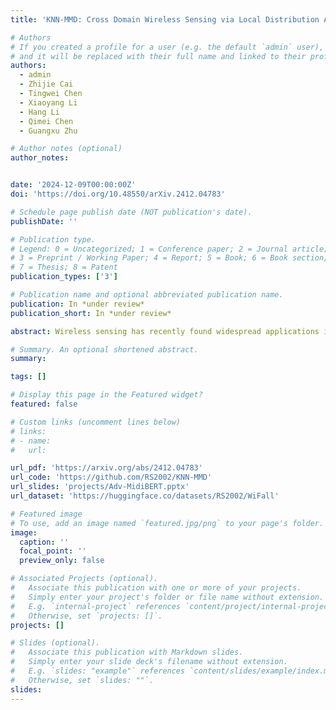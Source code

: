 ```yaml
---
title: 'KNN-MMD: Cross Domain Wireless Sensing via Local Distribution Alignment'

# Authors
# If you created a profile for a user (e.g. the default `admin` user), write the username (folder name) here
# and it will be replaced with their full name and linked to their profile.
authors:
  - admin
  - Zhijie Cai
  - Tingwei Chen
  - Xiaoyang Li
  - Hang Li
  - Qimei Chen
  - Guangxu Zhu

# Author notes (optional)
author_notes:


date: '2024-12-09T00:00:00Z'
doi: 'https://doi.org/10.48550/arXiv.2412.04783'

# Schedule page publish date (NOT publication's date).
publishDate: ''

# Publication type.
# Legend: 0 = Uncategorized; 1 = Conference paper; 2 = Journal article;
# 3 = Preprint / Working Paper; 4 = Report; 5 = Book; 6 = Book section;
# 7 = Thesis; 8 = Patent
publication_types: ['3']

# Publication name and optional abbreviated publication name.
publication: In *under review*
publication_short: In *under review*

abstract: Wireless sensing has recently found widespread applications in diverse environments, including homes, offices, and public spaces. By analyzing patterns in channel state information (CSI), it is possible to infer human actions for tasks such as person identification, gesture recognition, and fall detection. However, CSI is highly sensitive to environmental changes, where even minor alterations can significantly distort the CSI patterns. This sensitivity often leads to performance degradation or outright failure when applying wireless sensing models trained in one environment to another. To address this challenge, Domain Alignment (DAL) has been widely adopted for cross-domain classification tasks, as it focuses on aligning the global distributions of the source and target domains in feature space. Despite its popularity, DAL often neglects inter-category relationships, which can lead to misalignment between categories across domains, even when global alignment is achieved. To overcome these limitations, we propose K-Nearest Neighbors Maximum Mean Discrepancy (KNN-MMD), a novel few-shot method for cross-domain wireless sensing. Our approach begins by constructing a ``help set" using K-Nearest Neighbors (KNN) from the target domain, enabling local alignment between the source and target domains within each category using Maximum Mean Discrepancy (MMD). Additionally, we address a key instability issue commonly observed in cross-domain methods, where model performance fluctuates sharply between epochs. Further, most existing methods struggle to determine an optimal stopping point during training due to the absence of labeled data from the target domain. Our method resolves this by excluding the support set from the target domain during training and employing it as a validation set to determine the stopping criterion. We evaluate the effectiveness of the proposed method across several cross-domain Wi-Fi sensing tasks, including gesture recognition, person identification, fall detection, and action recognition, using both a public dataset and a self-collected dataset. In a one-shot scenario, our method achieves accuracy rates of 93.26%, 81.84%, 77.62%, and 75.30% for the respective tasks. The dataset and code are publicly available at https://github.com/RS2002/KNN-MMD.

# Summary. An optional shortened abstract.
summary: 

tags: []

# Display this page in the Featured widget?
featured: false

# Custom links (uncomment lines below)
# links:
# - name: 
#   url: 

url_pdf: 'https://arxiv.org/abs/2412.04783'
url_code: 'https://github.com/RS2002/KNN-MMD'
url_slides: 'projects/Adv-MidiBERT.pptx'
url_dataset: 'https://huggingface.co/datasets/RS2002/WiFall'

# Featured image
# To use, add an image named `featured.jpg/png` to your page's folder.
image:
  caption: ''
  focal_point: ''
  preview_only: false

# Associated Projects (optional).
#   Associate this publication with one or more of your projects.
#   Simply enter your project's folder or file name without extension.
#   E.g. `internal-project` references `content/project/internal-project/index.md`.
#   Otherwise, set `projects: []`.
projects: []

# Slides (optional).
#   Associate this publication with Markdown slides.
#   Simply enter your slide deck's filename without extension.
#   E.g. `slides: "example"` references `content/slides/example/index.md`.
#   Otherwise, set `slides: ""`.
slides: 
---
```

